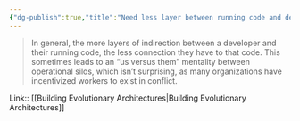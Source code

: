 ```yaml
---
{"dg-publish":true,"title":"Need less layer between running code and developer","tags":["quotes"],"date":"2022-12-27T09:12:03+03:00","modified_at":"2023-01-03T11:48:50+04:00","permalink":"/quotes/202212270911/","dgHomeLink":false,"dgPassFrontmatter":true}
---
```



> In general, the more layers of indirection between a developer and their running code, the less connection they have to that code. This sometimes leads to an “us versus them” mentality between operational silos, which isn’t surprising, as many organizations have incentivized workers to exist in conflict.

Link:: [[Building Evolutionary Architectures|Building Evolutionary Architectures]]
